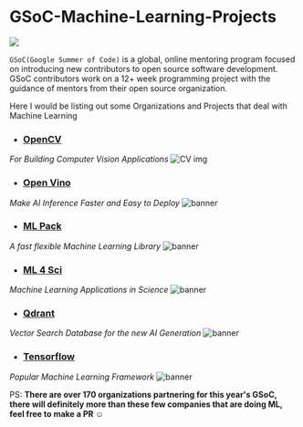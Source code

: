 # GSoC-Machine-Learning-Projects
![](https://summerofcode.withgoogle.com/assets/media/logo-sun.svg)

`GSoC(Google Summer of Code)` is a global, online mentoring program focused on introducing new contributors to open source software development. GSoC contributors work on a 12+ week programming project with the guidance of mentors from their open source organization.

Here I would be listing out some Organizations and Projects that deal with Machine Learning 


- ### [OpenCV](https://summerofcode.withgoogle.com/programs/2023/organizations/opencv)
*For Building Computer Vision Applications*
![CV img](https://summerofcode.withgoogle.com/media/org/opencv/fmh9fnybaz97kodm-360.png)



- ### [Open Vino](https://summerofcode.withgoogle.com/programs/2023/organizations/openvino-toolkit)
*Make AI Inference Faster and Easy to Deploy*
![banner](https://summerofcode.withgoogle.com/media/org/openvino-toolkit/ivzvok335ujezk2z-360.png)



- ### [ML Pack](https://summerofcode.withgoogle.com/programs/2023/organizations/mlpack)
*A fast flexible Machine Learning Library* 
![banner](https://summerofcode.withgoogle.com/media/org/mlpack/gs9xn22l8vefyvhh-360.png)



- ### [ML 4 Sci](https://summerofcode.withgoogle.com/programs/2023/organizations/machine-learning-for-science-ml4sci)
*Machine Learning Applications in Science* 
![banner](https://summerofcode.withgoogle.com/media/org/machine-learning-for-science-ml4sci/rs5cxhuyh9dpwekt-360.png)



- ### [Qdrant](https://summerofcode.withgoogle.com/programs/2023/organizations/qdrant)
*Vector Search Database for the new AI Generation*
![banner](https://summerofcode.withgoogle.com/media/org/qdrant/73jgnlygoyu6ibia-360.png)





- ### [Tensorflow](https://summerofcode.withgoogle.com/programs/2023/organizations/tensorflow-d1)
*Popular Machine Learning Framework*
![banner](https://summerofcode.withgoogle.com/media/org/tensorflow-d1/0sqdbtssij0tfcwy-360.png)



PS:
**There are over 170 organizations partnering for this year's GSoC, there will definitely more than these few companies that are doing ML, feel free to make a PR ☺️**
